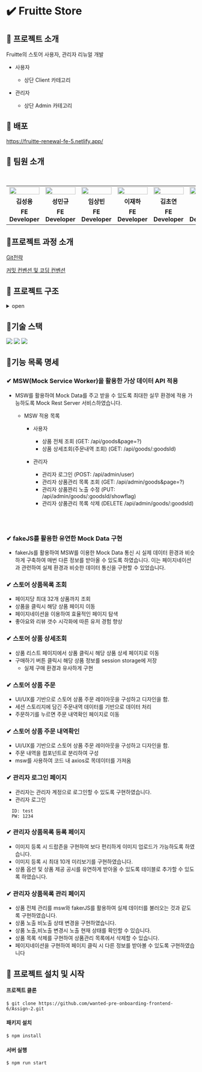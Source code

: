 # ✔️ Fruitte Store

## 📌 프로젝트 소개

Fruitte의 스토어 사용자, 관리자 리뉴얼 개발

- 사용자 

  -  상단 Client 카테고리

- 관리자

  -  상단 Admin 카테고리

## 📌 배포

https://fruitte-renewal-fe-5.netlify.app/
<br />

## 📌 팀원 소개

<br/>

<table align="center">
<tr >
<td align="center"><a href="https://github.com/LoggingCo"><img  src="https://avatars.githubusercontent.com/LoggingCo" width="100%"  height="50%"/></a></td>
<td align="center"><a href="https://github.com/sming0112"><img src="https://avatars.githubusercontent.com/sming0112" width="100%"  height="50%"/></a></td>
<td align="center"><a href="https://github.com/YSBINN"><img src="https://avatars.githubusercontent.com/YSBINN" width="100%" height="50%" /></a></td>
<td align="center"><a href="https://github.com/Leejha"><img src="https://avatars.githubusercontent.com/Leejha" width="100%"  height="50%"/></a></td>
<td align="center"><a href="https://github.com/vnfdusdl"><img src="https://avatars.githubusercontent.com/vnfdusdl" width="100%"  height="50%"/></a></td>
<td align="center"><a href="https://github.com/seriparkdev"><img src="https://avatars.githubusercontent.com/seriparkdev" width="100%"  height="50%"/></a></td>
</tr>
<tr>
<td align="center"><b>김성용</b></td>
<td align="center"><b>성민규</b></td>
<td align="center"><b>임상빈</b></td>
<td align="center"><b>이재하</b></td>
<td align="center"><b>김초연</b></td>
<td align="center"><b>박세리</b></td>
</tr>
<tr>
<td align="center"><b>FE Developer</b></td>
<td align="center"><b>FE Developer</b></td>
<td align="center"><b>FE Developer</b></td>
<td align="center"><b>FE Developer</b></td>
<td align="center"><b>FE Developer</b></td>
<td align="center"><b>FE Developer</b></td>
</tr>
</table>

## 📌프로젝트 과정 소개

[Git전략](https://github.com/wanted-pre-onboarding-frontend-6/Assign-1/wiki/Git-%EC%A0%84%EB%9E%B5)

[커밋 컨벤션 및 코딩 컨벤션](https://github.com/wanted-pre-onboarding-frontend-6/Assign-1/wiki/%EC%BB%A4%EB%B0%8B-%EC%BB%A8%EB%B2%A4%EC%85%98-%EB%B0%8F-%EC%BD%94%EB%94%A9-%EC%BB%A8%EB%B2%A4%EC%85%98)

## 📌 프로젝트 구조

<details>
<summary>open</summary>

```
├─assets
│  ├─client
│  └─img
├─components
│  ├─admin
│  │  ├─login
│  │  ├─prod
│  │  │  ├─prodImage
│  │  │  │  └─dropZone
│  │  │  ├─prodinfo
│  │  │  │  ├─detail
│  │  │  │  └─image
│  │  │  └─table
│  │  └─prodList
│  ├─client
│  │  ├─footer
│  │  ├─header
│  │  ├─orders
│  │  └─productList
│  └─common
│      ├─button
│      ├─input
│      └─layout
│          └─adminLayout
│              ├─header
│              └─side
│                  ├─list
│                  └─profile
├─hooks
├─mocks
├─pages
│  ├─admin
│  └─client
│      ├─main
│      ├─order
│      ├─orders
│      └─prodDetail
├─services
│  ├─admin
│  └─client
├─styles
└─utils
```

</details>

## 📌기술 스택

![](https://img.shields.io/badge/JavaScript-yellow?style=for-the-badge&logo=JavaScript&logoColor=white) ![](https://img.shields.io/badge/React-20232A?style=for-the-badge&logo=react&logoColor=61DAFB) ![](https://img.shields.io/badge/styled--components-DB7093?style=for-the-badge&logo=styled-components&logoColor=white)

## 📌기능 목록 명세

### ✔ MSW(Mock Service Worker)을 활용한 가상 데이터 API 적용

-   MSW를 활용하여 Mock Data를 주고 받을 수 있도록 최대한 실무 환경에 적용 가능하도록 Mock Rest Server 서비스하였습니다.

    -   MSW 적용 목록 <br/>

        -   사용자

            -   상품 전체 조회 (GET: /api/goods&page=?)
            -   상품 상세조회(주문내역 조회) (GET: /api/goods/:goodsId)

        -   관리자

            -   관리자 로그인 (POST: /api/admin/user)
            -   관리자 상품관리 목록 조회 (GET: /api/admin/goods&page=?)
            -   관리자 상품꽌리 노출 수정 (PUT: /api/admin/goods/:goodsId/showflag)
            -   관리자 상품관리 목록 삭제 (DELETE /api/admin/goods/:goodsId)

<br/>
<br/>

### ✔ fakeJS를 활용한 유연한 Mock Data 구현

-   fakerJs를 활용하여 MSW를 이용한 Mock Data 통신 시 실제 데이터 환경과 비슷하게 구축하여 매번 다른 정보를 받아올 수 있도록 하였습니다. 이는 페이지네이션과 관련하여 실제 환경과 비슷한 데이터 통신을 구현할 수 있었습니다.

### ✔ 스토어 상품목록 조회

-   페이지당 최대 32개 상품까지 조회
-   상품을 클릭시 해당 상품 페이지 이동
-   페이지네이션을 이용하여 효율적인 페이지 탐색
-   좋아요와 리뷰 갯수 시각화에 따른 유저 경험 향상

### ✔ 스토어 상품 상세조회

-   상품 리스트 페이지에서 상품 클릭시 해당 상품 상세 페이지로 이동
-   구매하기 버튼 클릭시 해당 상품 정보를 session storage에 저장
    -   실제 구매 환경과 유사하게 구현

### ✔ 스토어 상품 주문

-   UI/UX를 기반으로 스토어 상품 주문 레이아웃을 구성하고 디자인을 함.
-   세션 스토리지에 담긴 주문내역 데이터를 기반으로 데이터 처리
-   주문하기를 누르면 주문 내역확인 페이지로 이동

### ✔ 스토어 상품 주문 내역확인

-   UI/UX를 기반으로 스토어 상품 주문 레이아웃을 구성하고 디자인을 함.
-   주문 내역을 컴포넌트로 분리하여 구성
-   msw를 사용하여 코드 내 axios로 목데이터를 가져옴

### ✔ 관리자 로그인 페이지

-   관리자는 관리자 계정으로 로그인할 수 있도록 구현하였습니다.
-   관리자 로그인

```shell
  ID: test
  PW: 1234
```

### ✔ 관리자 상품목록 등록 페이지

-   이미지 등록 시 드랍존을 구현하여 보다 편리하게 이미지 업로드가 가능하도록 하였습니다.
-   이미지 등록 시 최대 10개 미리보기를 구현하였습니다.
-   상품 옵션 및 상품 제공 공시를 유연하게 받아올 수 있도록 테이블로 추가할 수 있도록 하였습니다.

### ✔ 관리자 상품목록 관리 페이지

-   상품 전체 관리를 msw와 fakerJS를 활용하여 실제 데이터를 불러오는 것과 같도록 구현하였습니다.
-   상품 노출 비노출 상태 변경을 구현하였습니다.
-   상품 노출,비노출 변경시 노출 현재 상태를 확인할 수 있습니다.
-   상품 목록 삭제를 구현하여 상품관리 목록에서 삭제할 수 있습니다.
-   페이지네이션을 구현하여 페이지 클릭 시 다른 정보를 받아볼 수 있도록 구현하였습니다

## 📌 프로젝트 설치 및 시작

#### 프로젝트 클론

```shell
$ git clone https://github.com/wanted-pre-onboarding-frontend-6/Assign-2.git
```

#### 패키지 설치

```shell
$ npm install
```

#### 서버 실행

```shell
$ npm run start
```
